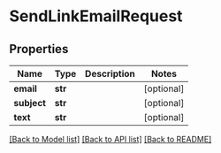 # SendLinkEmailRequest


## Properties

Name | Type | Description | Notes
------------ | ------------- | ------------- | -------------
**email** | **str** |  | [optional] 
**subject** | **str** |  | [optional] 
**text** | **str** |  | [optional] 

[[Back to Model list]](../README.md#models) [[Back to API list]](../README.md#api-endpoints) [[Back to README]](../README.md)


